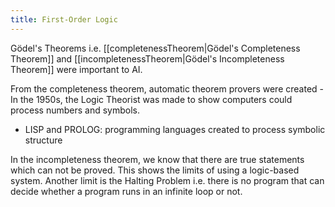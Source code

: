 ```yaml
---
title: First-Order Logic
---
```

Gödel's Theorems i.e. [[completenessTheorem|Gödel's Completeness Theorem]] and [[incompletenessTheorem|Gödel's Incompleteness Theorem]] were important to AI.

From the completeness theorem, automatic theorem provers were created - In the 1950s, the Logic Theorist was made to show computers could process numbers and symbols.
- LISP and PROLOG: programming languages created to process symbolic structure

In the incompleteness theorem, we know that there are true statements which can not be proved. This shows the limits of using a logic-based system. Another limit is the Halting Problem i.e. there is no program that can decide whether a program runs in an infinite loop or not.